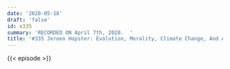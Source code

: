 ```yaml
---
date: '2020-05-18'
draft: 'false'
id: e335
summary: 'RECORDED ON April 7th, 2020.  '
title: '#335 Jeroen Hopster: Evolution, Morality, Climate Change, And Animal Rights'
---
```

{{< episode >}}
